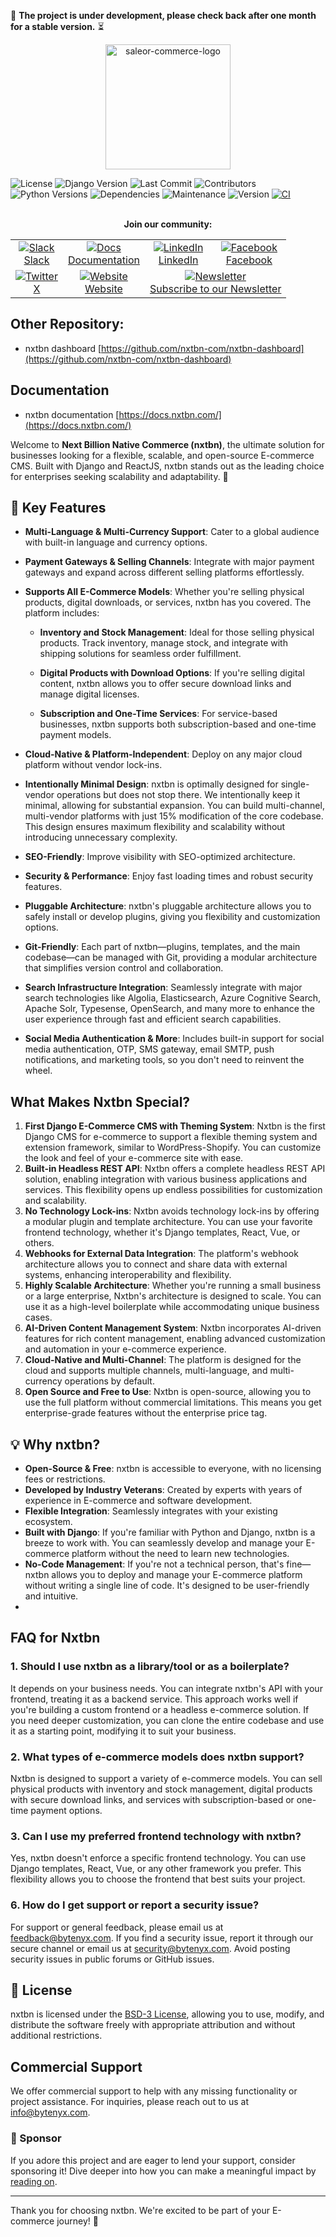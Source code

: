 🚧 **The project is under development, please check back after one month for a stable version.** ⏳

<div align="center" width="100px">
 <picture>
   <source media="(prefers-color-scheme: dark)" srcset="https://raw.githubusercontent.com/nxtbn-com/nxtbn/main/static/images/nxtbn_white.png">
   <source media="(prefers-color-scheme: light)" srcset="https://raw.githubusercontent.com/nxtbn-com/nxtbn/main/static/images/nxtbn_black.png">
   <img width="200" alt="saleor-commerce-logo" src="https://raw.githubusercontent.com/nxtbn-com/nxtbn/main/static/images/nxtbn_black.png">
 </picture>
</div>


![License](https://img.shields.io/badge/License-BSD%203--Clause-blue.svg)
![Django Version](https://img.shields.io/badge/Django-4.2-blue)  <!-- Supported Django versions -->
![Last Commit](https://img.shields.io/github/last-commit/nxtbn-com/nxtbn)  <!-- Last commit time -->
![Contributors](https://img.shields.io/github/contributors/nxtbn-com/nxtbn)  <!-- Number of contributors -->
![Python Versions](https://img.shields.io/badge/Python-3.8%20%7C%203.9%20%7C%203.10%20%7C%203.11%20%7C%203.12-blue)
![Dependencies](https://img.shields.io/librariesio/github/nxtbn-com/nxtbn)
![Maintenance](https://img.shields.io/maintenance/yes/2024)  <!-- 'no' for unmaintained -->
![Version](https://img.shields.io/github/v/tag/nxtbn-com/nxtbn)
[![CI](https://github.com/nxtbn-com/nxtbn/actions/workflows/codecov.yaml/badge.svg)](https://github.com/nxtbn-com/nxtbn/actions/workflows/codecov.yaml)

<br>

<div align="center" width="100px">
  <table>
  <strong>Join our community: </strong> <br>
  <tr>
      <td align="center"><a href="https://join.slack.com/t/nxtbn/shared_invite/zt-2itd6g4nk-uP1J6mcdRFga0AEdwxih~A"><img src="https://img.shields.io/badge/Slack-E01563?style=flat-squar&logo=slack&logoColor=white" alt="Slack"><br>Slack</a></td>
      <td align="center"><a href="https://docs.nxtbn.com/?utm_source=github-readme"><img src="https://img.shields.io/badge/Docs-4285F4?style=flat-squar&logo=googledocs&logoColor=white" alt="Docs"><br>Documentation</a></td>
      <td align="center"><a href="https://www.linkedin.com/company/nxtbn"><img src="https://img.shields.io/badge/LinkedIn-0077B5?style=flat-squar&logo=linkedin&logoColor=white" alt="LinkedIn"><br>LinkedIn</a></td><td align="center"><a href="https://www.facebook.com/nxtbncms/"><img src="https://img.shields.io/badge/Facebook-1877F2?style=flat-squar&logo=facebook&logoColor=white" alt="Facebook"><br>Facebook</a></td>
  </tr>
  <tr>
      <td align="center"><a href="https://x.com/nxtbn_com"><img src="https://img.shields.io/badge/Twitter-1DA1F2?style=flat-squar&logo=twitter&logoColor=white" alt="Twitter"><br>X</a></td>
      <td align="center"><a href="https://www.nxtbn.com/"><img src="https://img.shields.io/badge/Website-0A0A0A?style=flat-squar&logo=googlechrome&logoColor=white" alt="Website"><br>Website</a></td>  <td align="center" colspan="3"><a href="https://form.jotform.com/241434828542054" target=”_blank”><img src="https://img.shields.io/badge/Newsletter-FF9933?style=flat-square&logo=substack&logoColor=white" alt="Newsletter"><br>Subscribe to our Newsletter</a>
        </td>
  </tr>

  </table>
</div>


## Other Repository:
- nxtbn dashboard [https://github.com/nxtbn-com/nxtbn-dashboard](https://github.com/nxtbn-com/nxtbn-dashboard)

## Documentation
- nxtbn documentation [https://docs.nxtbn.com/](https://docs.nxtbn.com/)


Welcome to **Next Billion Native Commerce (nxtbn)**, the ultimate solution for businesses looking for a flexible, scalable, and open-source E-commerce CMS. Built with Django and ReactJS, nxtbn stands out as the leading choice for enterprises seeking scalability and adaptability. 🚀

## 🌟 Key Features
- **Multi-Language & Multi-Currency Support**: Cater to a global audience with built-in language and currency options.
- **Payment Gateways & Selling Channels**: Integrate with major payment gateways and expand across different selling platforms effortlessly.
- **Supports All E-Commerce Models**: Whether you're selling physical products, digital downloads, or services, nxtbn has you covered. The platform includes:

   - **Inventory and Stock Management**: Ideal for those selling physical products. Track inventory, manage stock, and integrate with shipping solutions for seamless order fulfillment.
   
   - **Digital Products with Download Options**: If you're selling digital content, nxtbn allows you to offer secure download links and manage digital licenses.
   
   - **Subscription and One-Time Services**: For service-based businesses, nxtbn supports both subscription-based and one-time payment models.

- **Cloud-Native & Platform-Independent**: Deploy on any major cloud platform without vendor lock-ins.
- **Intentionally Minimal Design**: nxtbn is optimally designed for single-vendor operations but does not stop there. We intentionally keep it minimal, allowing for substantial expansion. You can build multi-channel, multi-vendor platforms with just 15% modification of the core codebase. This design ensures maximum flexibility and scalability without introducing unnecessary complexity.
- **SEO-Friendly**: Improve visibility with SEO-optimized architecture.
- **Security & Performance**: Enjoy fast loading times and robust security features.
- **Pluggable Architecture**: nxtbn's pluggable architecture allows you to safely install or develop plugins, giving you flexibility and customization options.
- **Git-Friendly**: Each part of nxtbn—plugins, templates, and the main codebase—can be managed with Git, providing a modular architecture that simplifies version control and collaboration.
- **Search Infrastructure Integration**: Seamlessly integrate with major search technologies like Algolia, Elasticsearch, Azure Cognitive Search, Apache Solr, Typesense, OpenSearch, and many more to enhance the user experience through fast and efficient search capabilities.
- **Social Media Authentication & More**: Includes built-in support for social media authentication, OTP, SMS gateway, email SMTP, push notifications, and marketing tools, so you don't need to reinvent the wheel.

  
## What Makes Nxtbn Special?

1. **First Django E-Commerce CMS with Theming System**: Nxtbn is the first Django CMS for e-commerce to support a flexible theming system and extension framework, similar to WordPress-Shopify. You can customize the look and feel of your e-commerce site with ease.
2. **Built-in Headless REST API**: Nxtbn offers a complete headless REST API solution, enabling integration with various business applications and services. This flexibility opens up endless possibilities for customization and scalability.
3. **No Technology Lock-ins**: Nxtbn avoids technology lock-ins by offering a modular plugin and template architecture. You can use your favorite frontend technology, whether it's Django templates, React, Vue, or others.
4. **Webhooks for External Data Integration**: The platform's webhook architecture allows you to connect and share data with external systems, enhancing interoperability and flexibility.
5. **Highly Scalable Architecture**: Whether you're running a small business or a large enterprise, Nxtbn's architecture is designed to scale. You can use it as a high-level boilerplate while accommodating unique business cases.
6. **AI-Driven Content Management System**: Nxtbn incorporates AI-driven features for rich content management, enabling advanced customization and automation in your e-commerce experience.
7. **Cloud-Native and Multi-Channel**: The platform is designed for the cloud and supports multiple channels, multi-language, and multi-currency operations by default.
8. **Open Source and Free to Use**: Nxtbn is open-source, allowing you to use the full platform without commercial limitations. This means you get enterprise-grade features without the enterprise price tag.

## 💡 Why nxtbn?
- **Open-Source & Free**: nxtbn is accessible to everyone, with no licensing fees or restrictions.
- **Developed by Industry Veterans**: Created by experts with years of experience in E-commerce and software development.
- **Flexible Integration**: Seamlessly integrates with your existing ecosystem.
- **Built with Django**: If you're familiar with Python and Django, nxtbn is a breeze to work with. You can seamlessly develop and manage your E-commerce platform without the need to learn new technologies.
- **No-Code Management**: If you're not a technical person, that's fine—nxtbn allows you to deploy and manage your E-commerce platform without writing a single line of code. It's designed to be user-friendly and intuitive.
- 

## FAQ for Nxtbn

### 1. Should I use nxtbn as a library/tool or as a boilerplate?
It depends on your business needs. You can integrate nxtbn's API with your frontend, treating it as a backend service. This approach works well if you're building a custom frontend or a headless e-commerce solution. If you need deeper customization, you can clone the entire codebase and use it as a starting point, modifying it to suit your business.
### 2. What types of e-commerce models does nxtbn support?
Nxtbn is designed to support a variety of e-commerce models. You can sell physical products with inventory and stock management, digital products with secure download links, and services with subscription-based or one-time payment options.
### 3. Can I use my preferred frontend technology with nxtbn?
Yes, nxtbn doesn't enforce a specific frontend technology. You can use Django templates, React, Vue, or any other framework you prefer. This flexibility allows you to choose the frontend that best suits your project.
### 6. How do I get support or report a security issue?
For support or general feedback, please email us at [feedback@bytenyx.com](mailto:feedback@bytenyx.com). If you find a security issue, report it through our secure channel or email us at [security@bytenyx.com](mailto:security@bytenyx.com). Avoid posting security issues in public forums or GitHub issues.


## 📄 License
nxtbn is licensed under the [BSD-3 License](https://github.com/nxtbn-com/nxtbn?tab=BSD-3-Clause-1-ov-file),  allowing you to use, modify, and distribute the software freely with appropriate attribution and without additional restrictions.


## Commercial Support
We offer commercial support to help with any missing functionality or project assistance. For inquiries, please reach out to us at [info@bytenyx.com](mailto:info@bytenyx.com).

### 💖 Sponsor

If you adore this project and are eager to lend your support, consider sponsoring it! Dive deeper into how you can make a meaningful impact by [reading on](https://github.com/nxtbn-com/.github/blob/main/sponsor.md).


---

Thank you for choosing nxtbn. We're excited to be part of your E-commerce journey! 🌈
